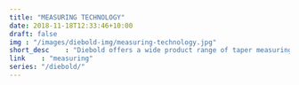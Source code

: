 ```yaml
---
title: "MEASURING TECHNOLOGY"
date: 2018-11-18T12:33:46+10:00
draft: false
img : "/images/diebold-img/measuring-technology.jpg"
short_desc    : "Diebold offers a wide product range of taper measuring instruments for measuring HSK, SK, BT and D-BT tapers as well as taper measuring gauges for HSK spindle tapers.The product range of measuring technology also includes pull force gauges for spindles with HSK, SK, BT and PSC tapers, test arbors for run-out test of spindles and several special measuring instruments."
link    : "measuring"
series: "/diebold/"
---
```

 
 
 
 